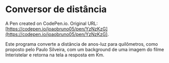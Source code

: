 # Conversor de distância

A Pen created on CodePen.io. Original URL: [https://codepen.io/joaobruno05/pen/YzNzKzG](https://codepen.io/joaobruno05/pen/YzNzKzG).

Este programa converte a distância de anos-luz para quilômetros, como proposto pelo Paulo Silveira, com um background de uma imagem do filme Interistelar e retorna na tela a resposta em Km. 

